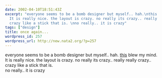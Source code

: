 ```yaml
---
date: 2002-04-10T18:51:43Z
excerpt: "everyone seems to be a bomb designer but myself.. hah.\nthis blew my mind.
  It is really nice. the layout is crazy. no really its crazy.. really really crazy..
  crazy like a stick that is. \nno really.. it is crazy"
tags: ["design"]
title: once again...
wordpress_id: 257
wordpress_url: http://new.nata2.org/?p=257
---
```


everyone seems to be a bomb designer but myself.. hah.
<a href="http://www.reeboot.net/reeboot/index.htm">this</a> blew my mind. It is really nice. the layout is crazy. no really its crazy.. really really crazy.. crazy like a stick that is. <br/>
no really.. it is crazy
